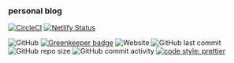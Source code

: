 ### personal blog

[![CircleCI](https://circleci.com/gh/rappad/blog/tree/master.svg?style=svg)](https://circleci.com/gh/rappad/blog/tree/master)
[![Netlify Status](https://api.netlify.com/api/v1/badges/6ce6a6d6-c137-4f44-a6ca-a924c5c94b02/deploy-status)](https://app.netlify.com/sites/wasuwat-blog/deploys)



![GitHub](https://img.shields.io/github/license/rappad/blog.svg?style=flat-square) [![Greenkeeper badge](https://badges.greenkeeper.io/rappad/blog.svg)](https://greenkeeper.io/) ![Website](https://img.shields.io/website/https/rappad.github.io/blog.svg?style=flat-square) ![GitHub last commit](https://img.shields.io/github/last-commit/rappad/blog.svg?style=flat-square) ![GitHub repo size](https://img.shields.io/github/repo-size/rappad/blog.svg?style=flat-square) ![GitHub commit activity](https://img.shields.io/github/commit-activity/m/rappad/blog.svg?style=flat-square) [![code style: prettier](https://img.shields.io/badge/code_style-prettier-ff69b4.svg?style=flat-square)](https://github.com/prettier/prettier)
